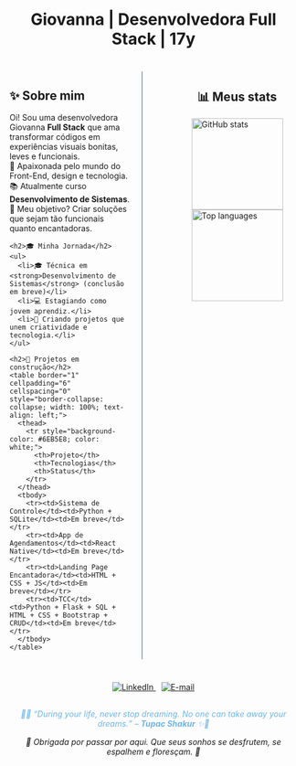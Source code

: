 <h1 align="center">Giovanna | Desenvolvedora Full Stack | 17y</h1>

<div style="display: flex; justify-content: center; gap: 40px; margin-top: 40px; max-width: 900px; margin-left: auto; margin-right: auto;">
  
  <!-- Coluna Sobre Mim -->
  <div style="flex: 1; padding-right: 20px; border-right: 2px solid #6EB5E8;">
    <h2>✨ Sobre mim</h2>
    <p>Oi! Sou uma desenvolvedora Giovanna <strong>Full Stack</strong> que ama transformar códigos em experiências visuais bonitas, leves e funcionais.<br>
    🌱 Apaixonada pelo mundo do Front-End, design e tecnologia.<br>
    📚 Atualmente curso <strong>Desenvolvimento de Sistemas</strong>.<br>
    🌸 Meu objetivo? Criar soluções que sejam tão funcionais quanto encantadoras.</p>
    
    <h2>🎓 Minha Jornada</h2>
    <ul>
      <li>🎓 Técnica em <strong>Desenvolvimento de Sistemas</strong> (conclusão em breve)</li>
      <li>💻 Estagiando como jovem aprendiz.</li>
      <li>🚀 Criando projetos que unem criatividade e tecnologia.</li>
    </ul>

    <h2>🚀 Projetos em construção</h2>
    <table border="1" cellpadding="6" cellspacing="0" style="border-collapse: collapse; width: 100%; text-align: left;">
      <thead>
        <tr style="background-color: #6EB5E8; color: white;">
          <th>Projeto</th>
          <th>Tecnologias</th>
          <th>Status</th>
        </tr>
      </thead>
      <tbody>
        <tr><td>Sistema de Controle</td><td>Python + SQLite</td><td>Em breve</td></tr>
        <tr><td>App de Agendamentos</td><td>React Native</td><td>Em breve</td></tr>
        <tr><td>Landing Page Encantadora</td><td>HTML + CSS + JS</td><td>Em breve</td></tr>
        <tr><td>TCC</td><td>Python + Flask + SQL + HTML + CSS + Bootstrap + CRUD</td><td>Em breve</td></tr>
      </tbody>
    </table>
  </div>

  <!-- Coluna Estatísticas -->
  <div style="flex: 1; padding-left: 20px; display: flex; flex-direction: column; align-items: center;">
    <h2>📊 Meus stats</h2>
    <img height="160em" src="https://github-readme-stats.vercel.app/api?username=eughc&show_icons=true&theme=default&title_color=6EB5E8&icon_color=6EB5E8&text_color=6EB5E8&bg_color=ffffff00&hide_border=true" alt="GitHub stats" />
    <img height="160em" src="https://github-readme-stats.vercel.app/api/top-langs/?username=eughc&layout=compact&theme=default&title_color=6EB5E8&text_color=6EB5E8&bg_color=ffffff00&hide_border=true" alt="Top languages" />
  </div>

</div>

<!-- Rodapé com contatos e frase -->
<div style="text-align: center; margin-top: 40px;">
  <p>
    <a href="https://www.linkedin.com/in/seulink" target="_blank" style="margin-right: 10px;">
      <img src="https://img.shields.io/badge/LinkedIn-CDE8F6?style=for-the-badge&logo=linkedin&logoColor=white" alt="LinkedIn"/>
    </a>
    <a href="mailto:seuemail@email.com">
      <img src="https://img.shields.io/badge/E--mail-BEE3F8?style=for-the-badge&logo=gmail&logoColor=white" alt="E-mail"/>
    </a>
  </p>

  <p style="font-style: italic; color: #6EB5E8; margin-top: 30px;">
    🌊✨ <q>During your life, never stop dreaming. No one can take away your dreams.</q> – <strong>Tupac Shakur</strong> ✨🌊  
  </p>
  <p style="font-style: italic; margin-top: 10px;">
    🫧 Obrigada por passar por aqui. Que seus sonhos se desfrutem, se espalhem e floresçam. 🫧  
  </p>
</div>

